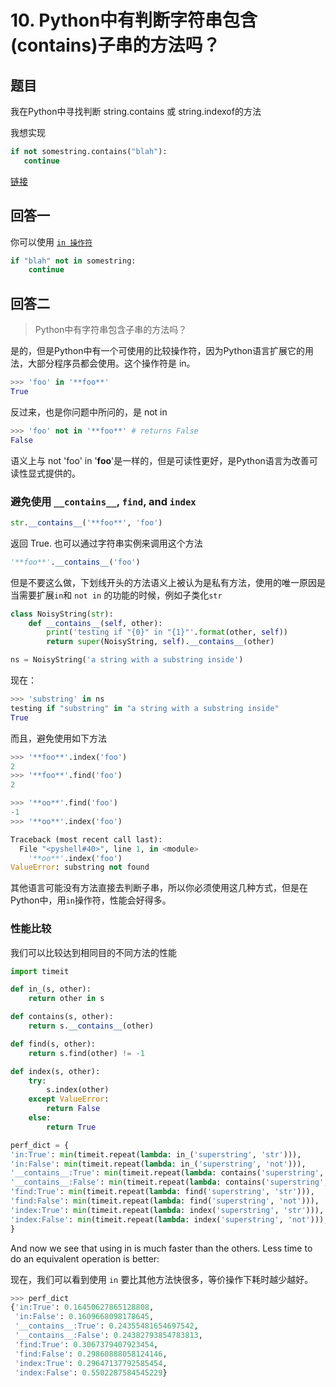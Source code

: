 # 10. Python中有判断字符串包含(contains)子串的方法吗？

## 题目

我在Python中寻找判断 string.contains 或 string.indexof的方法

我想实现

```python
if not somestring.contains("blah"):
   continue
```

[链接](https://stackoverflow.com/questions/3437059/does-python-have-a-string-contains-substring-method)

## 回答一

你可以使用 [`in 操作符`](https://docs.python.org/3/reference/expressions.html#membership-test-details)

```python
if "blah" not in somestring:
    continue
```

## 回答二

> Python中有字符串包含子串的方法吗？

是的，但是Python中有一个可使用的比较操作符，因为Python语言扩展它的用法，大部分程序员都会使用。这个操作符是 in。

```python
>>> 'foo' in '**foo**'
True
```

反过来，也是你问题中所问的，是 not in

```python
>>> 'foo' not in '**foo**' # returns False
False
```

语义上与 not 'foo' in '**foo**'是一样的，但是可读性更好，是Python语言为改善可读性显式提供的。

### 避免使用 `__contains__`, `find`, and `index`

```python
str.__contains__('**foo**', 'foo')
```

返回 True. 也可以通过字符串实例来调用这个方法

```python
'**foo**'.__contains__('foo')
```

但是不要这么做，下划线开头的方法语义上被认为是私有方法，使用的唯一原因是当需要扩展`in`和 `not in` 的功能的时候，例如子类化`str`

```python
class NoisyString(str):
    def __contains__(self, other):
        print('testing if "{0}" in "{1}"'.format(other, self))
        return super(NoisyString, self).__contains__(other)

ns = NoisyString('a string with a substring inside')
```

现在：

```python
>>> 'substring' in ns
testing if "substring" in "a string with a substring inside"
True
```

而且，避免使用如下方法

```python
>>> '**foo**'.index('foo')
2
>>> '**foo**'.find('foo')
2

>>> '**oo**'.find('foo')
-1
>>> '**oo**'.index('foo')

Traceback (most recent call last):
  File "<pyshell#40>", line 1, in <module>
    '**oo**'.index('foo')
ValueError: substring not found
```

其他语言可能没有方法直接去判断子串，所以你必须使用这几种方式，但是在Python中，用`in`操作符，性能会好得多。

### 性能比较

我们可以比较达到相同目的不同方法的性能

```python
import timeit

def in_(s, other):
    return other in s

def contains(s, other):
    return s.__contains__(other)

def find(s, other):
    return s.find(other) != -1

def index(s, other):
    try:
        s.index(other)
    except ValueError:
        return False
    else:
        return True

perf_dict = {
'in:True': min(timeit.repeat(lambda: in_('superstring', 'str'))),
'in:False': min(timeit.repeat(lambda: in_('superstring', 'not'))),
'__contains__:True': min(timeit.repeat(lambda: contains('superstring', 'str'))),
'__contains__:False': min(timeit.repeat(lambda: contains('superstring', 'not'))),
'find:True': min(timeit.repeat(lambda: find('superstring', 'str'))),
'find:False': min(timeit.repeat(lambda: find('superstring', 'not'))),
'index:True': min(timeit.repeat(lambda: index('superstring', 'str'))),
'index:False': min(timeit.repeat(lambda: index('superstring', 'not'))),
}
```

And now we see that using in is much faster than the others. Less time to do an equivalent operation is better:

现在，我们可以看到使用 `in` 要比其他方法快很多，等价操作下耗时越少越好。

```python
>>> perf_dict
{'in:True': 0.16450627865128808,
 'in:False': 0.1609668098178645,
 '__contains__:True': 0.24355481654697542,
 '__contains__:False': 0.24382793854783813,
 'find:True': 0.3067379407923454,
 'find:False': 0.29860888058124146,
 'index:True': 0.29647137792585454,
 'index:False': 0.5502287584545229}
```